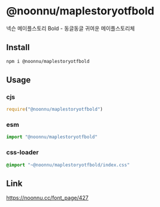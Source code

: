 # @noonnu/maplestoryotfbold
넥슨 메이플스토리 Bold - 동글동글 귀여운 메이플스토리체

## Install
```sh
npm i @noonnu/maplestoryotfbold
```
## Usage
### cjs
```js
require("@noonnu/maplestoryotfbold")
```
### esm
```js
import "@noonnu/maplestoryotfbold"
```
### css-loader
```css
@import "~@noonnu/maplestoryotfbold/index.css"
```

## Link
https://noonnu.cc/font_page/427